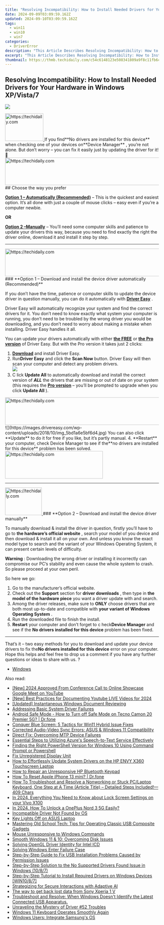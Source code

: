 ```yaml
---
title: "Resolving Incompatibility: How to Install Needed Drivers for Your Hardware in Windows XP/Vista/7"
date: 2024-09-09T03:09:59.162Z
updated: 2024-09-10T03:09:59.162Z
tags:
  - win11
  - win10
  - win7
categories:
  - DriverError
description: "This Article Describes Resolving Incompatibility: How to Install Needed Drivers for Your Hardware in Windows XP/Vista/7"
excerpt: "This Article Describes Resolving Incompatibility: How to Install Needed Drivers for Your Hardware in Windows XP/Vista/7"
thumbnail: https://thmb.techidaily.com/c54c6148123e508341809a9f8c11fb6ca2958cb786ab2471b34202053c6a9248.jpg
---
```


## Resolving Incompatibility: How to Install Needed Drivers for Your Hardware in Windows XP/Vista/7

![](https://images.drivereasy.com/wp-content/uploads/2018/10/img_5bd1a2a4933cb.jpg)

<!-- affiliate ads begin -->
<a href="https://25home.pxf.io/c/5597632/2123468/16836" target="_top" id="2123468">
  <img src="//a.impactradius-go.com/display-ad/16836-2123468" border="0" alt="https://techidaily.com" width="125" height="90"/>
</a>
<img height="0" width="0" src="https://25home.pxf.io/i/5597632/2123468/16836" style="position:absolute;visibility:hidden;" border="0" />
<!-- affiliate ads end -->
 If you find**No drivers are installed for this device** when checking one of your devices on**Device Manager** , you’re not alone. But don’t worry – you can fix it easily just by updating the driver for it! 🙂

<!-- affiliate ads begin -->
<a href="https://ephamedtechinc.pxf.io/c/5597632/2137205/26400" target="_top" id="2137205">
  <img src="//a.impactradius-go.com/display-ad/26400-2137205" border="0" alt="https://techidaily.com" width="728" height="90"/>
</a>
<img height="0" width="0" src="https://ephamedtechinc.pxf.io/i/5597632/2137205/26400" style="position:absolute;visibility:hidden;" border="0" />
<!-- affiliate ads end -->
## Choose the way you prefer

**[Option 1 – Automatically (Recommended)](#O1)**  – This is the quickest and easiest option. It’s all done with just a couple of mouse clicks – easy even if you’re a computer newbie.

**OR**

**[Option 2 –Manually](https://cowinaudio.pxf.io/pyx40e)**  – You’ll need some computer skills and patience to update your drivers this way, because you need to find exactly the right the driver online, download it and install it step by step.

---

<!-- affiliate ads begin -->
<a href="https://review-au.sjv.io/c/5597632/2135316/14409" target="_top" id="2135316">
  <img src="//a.impactradius-go.com/display-ad/14409-2135316" border="0" alt="https://techidaily.com" width="728" height="90"/>
</a>
<img height="0" width="0" src="https://review-au.sjv.io/i/5597632/2135316/14409" style="position:absolute;visibility:hidden;" border="0" />
<!-- affiliate ads end -->
### **Option 1 – Download and install the device driver  automatically (Recommended)**

 If you don’t have the time, patience or computer skills to update the device  driver in question manually, you can do it automatically with **[Driver Easy](https://tools.techidaily.com/drivereasy/download/)**  .

 Driver Easy will automatically recognize your system and find the correct drivers for it. You don’t need to know exactly what system your computer is running, you don’t need to be troubled by the wrong driver you would be downloading, and you don’t need to worry about making a mistake when installing. Driver Easy handles it all.

 You can update your drivers automatically with either [**the FREE**](https://tools.techidaily.com/drivereasy/download/) or **[the Pro version](https://tools.techidaily.com/drivereasy/download/)**  of Driver Easy. But with the Pro version it takes just 2 clicks:

1. **[Download](https://tools.techidaily.com/drivereasy/download/)**  and install Driver Easy.
2. Run**Driver Easy** and click the **Scan Now** button. Driver Easy will then scan your computer and detect any problem drivers.  
![](https://images.drivereasy.com/wp-content/uploads/2018/10/img_5bd1a6cb5f5ff.jpg)
3. C  lick **Update All** to automatically download and install the correct version of **_ALL_**  the drivers that are missing or out of date on your system (this requires the **[Pro version](https://tools.techidaily.com/drivereasy/download/)**   – you’ll be prompted to upgrade when you click **Update All** ).  
<!-- affiliate ads begin -->
<a href="https://ephamedtechinc.pxf.io/c/5597632/2135475/26400" target="_top" id="2135475">
  <img src="//a.impactradius-go.com/display-ad/26400-2135475" border="0" alt="https://techidaily.com" width="728" height="90"/>
</a>
<img height="0" width="0" src="https://ephamedtechinc.pxf.io/i/5597632/2135475/26400" style="position:absolute;visibility:hidden;" border="0" />
<!-- affiliate ads end -->
![](https://images.drivereasy.com/wp-content/uploads/2018/10/img_5bd1a6e5bf6d4.jpg) You can also click **Update**   to do it for free if you like, but it’s partly manual.
4. **Restart**   your computer, check Device Manager to see if the**no drivers are installed for this device** problem has been solved.
<!-- affiliate ads begin -->
<a href="https://bluettius.sjv.io/c/5597632/2139117/17108" target="_top" id="2139117">
  <img src="//a.impactradius-go.com/display-ad/17108-2139117" border="0" alt="https://techidaily.com" width="320" height="90"/>
</a>
<img height="0" width="0" src="https://bluettius.sjv.io/i/5597632/2139117/17108" style="position:absolute;visibility:hidden;" border="0" />
<!-- affiliate ads end -->

---

<!-- affiliate ads begin -->
<a href="https://aligracehair.sjv.io/c/5597632/2135407/19272" target="_top" id="2135407">
  <img src="//a.impactradius-go.com/display-ad/19272-2135407" border="0" alt="https://techidaily.com" width="120" height="90"/>
</a>
<img height="0" width="0" src="https://aligracehair.sjv.io/i/5597632/2135407/19272" style="position:absolute;visibility:hidden;" border="0" />
<!-- affiliate ads end -->
### **Option 2 – Download and install the device driver  manually**

 To manually download & install the driver in question, firstly you’ll have to go to   **the hardware’s official website** , search your model of you device and then download & install it all on your own. And unless you know the exact model type to search and the variant of your Windows Operating System, it can present certain levels of difficulty.

**Warning** : Downloading the wrong driver or installing it incorrectly can compromise our PC’s stability and even cause the whole system to crash. So please proceed at your own peril.

So here we go:

1. Go to the manufacturer’s official website.
2. Check out the **Support**   section for **driver downloads** , then type in **the model of the hardware piece**   you want a driver update with and search.
3. Among the driver releases, make sure to **ONLY**   choose drivers that are both most up-to-date and compatible with **your variant of Windows Operating System** .
4. Run the downloaded file to finish the install.
5. **Restart**   your computer and don’t forget to c heck**Device Manager** and see if the **No drivers installed for this device** problem has been fixed.

---

 That’s it – two easy methods for you to download and update your device  drivers to fix the**No drivers installed for this device**  error on your computer. Hope this helps and feel free to drop us a comment if you have any further questions or ideas to share with us. ?

* [Windows](https://tools.techidaily.com/drivereasy/download/)

<ins class="adsbygoogle"
     style="display:block"
     data-ad-format="autorelaxed"
     data-ad-client="ca-pub-7571918770474297"
     data-ad-slot="1223367746"></ins>



<ins class="adsbygoogle"
     style="display:block"
     data-ad-client="ca-pub-7571918770474297"
     data-ad-slot="8358498916"
     data-ad-format="auto"
     data-full-width-responsive="true"></ins>

<span class="atpl-alsoreadstyle">Also read:</span>
<div><ul>
<li><a href="https://eaxpv-info.techidaily.com/new-2024-approved-from-conference-call-to-online-showcase-google-meet-on-youtube/"><u>[New] 2024 Approved  From Conference Call to Online Showcase  Google Meet on YouTube</u></a></li>
<li><a href="https://remote-screen-capture.techidaily.com/new-best-practices-for-documenting-youtube-live-videos-for-2024/"><u>[New] Best Practices for Documenting Youtube LIVE Videos for 2024</u></a></li>
<li><a href="https://extra-guidance.techidaily.com/updated-instantaneous-windows-document-reviewing/"><u>[Updated] Instantaneous Windows Document Reviewing</u></a></li>
<li><a href="https://driver-error.techidaily.com/addressing-basic-system-driver-failures/"><u>Addressing Basic System Driver Failures</u></a></li>
<li><a href="https://howto.techidaily.com/android-safe-mode-how-to-turn-off-safe-mode-on-tecno-camon-20-premier-5g-drfone-by-drfone-fix-android-problems-fix-android-problems/"><u>Android Safe Mode - How to Turn off Safe Mode on Tecno Camon 20 Premier 5G? | Dr.fone</u></a></li>
<li><a href="https://windows11.techidaily.com/conquer-blue-screen-5-tactics-for-win11-hybrid-issue-fixes/"><u>Conquer Blue Screen: 5 Tactics for Win11 Hybrid Issue Fixes</u></a></li>
<li><a href="https://driver-error.techidaily.com/corrected-audio-video-sync-errors-asus-and-windows-11-compatibility/"><u>Corrected Audio-Video Sync Errors: ASUS & Windows 11 Compatibility</u></a></li>
<li><a href="https://driver-error.techidaily.com/direct-fix-overcoming-mtp-device-failures/"><u>Direct Fix: Overcoming MTP Device Failures</u></a></li>
<li><a href="https://fox-links.techidaily.com/essential-steps-to-utilizing-azures-speech-to-text-service-effectively/"><u>Essential Steps to Utilizing Azure's Speech-to-Text Service Effectively</u></a></li>
<li><a href="https://win-forum.techidaily.com/finding-the-right-powershell-version-for-windows-10-using-command-prompt-or-powershell/"><u>Finding the Right PowerShell Version for Windows 10 Using Command Prompt or Powershell</u></a></li>
<li><a href="https://network-issues.techidaily.com/fix-unregistered-display-unit/"><u>Fix Unregistered Display Unit</u></a></li>
<li><a href="https://driver-error.techidaily.com/how-to-effortlessly-update-system-drivers-on-the-hp-envy-x360-touchscreen-laptop/"><u>How to Effortlessly Update System Drivers on the HP ENVY X360 Touchscreen Laptop</u></a></li>
<li><a href="https://driver-error.techidaily.com/how-to-repair-an-unresponsive-hp-bluetooth-keypad/"><u>How to Repair an Unresponsive HP Bluetooth Keypad</u></a></li>
<li><a href="https://techidaily.com/how-to-reset-apple-iphone-13-mini-drfone-by-drfone-ios-system-repair-ios-system-repair/"><u>How To Reset Apple iPhone 13 mini? | Dr.fone</u></a></li>
<li><a href="https://driver-error.techidaily.com/how-to-troubleshoot-and-resolve-a-nonworking-or-stuck-pclaptop-keyboard-one-step-at-a-time-article-title-detailed-steps-included409-chars/"><u>How To Troubleshoot and Resolve a Nonworking or Stuck PC/Laptop Keyboard, One Step at A Time (Article Title) – Detailed Steps Included!—409 Chars</u></a></li>
<li><a href="https://android-unlock.techidaily.com/in-2024-everything-you-need-to-know-about-lock-screen-settings-on-your-vivo-x100-by-drfone-android/"><u>In 2024, Everything You Need to Know about Lock Screen Settings on your Vivo X100</u></a></li>
<li><a href="https://easy-unlock-android.techidaily.com/in-2024-how-to-unlock-a-oneplus-nord-3-5g-easily-by-drfone-android/"><u>In 2024, How To Unlock a OnePlus Nord 3 5G Easily?</u></a></li>
<li><a href="https://driver-error.techidaily.com/incompatible-driver-not-found-by-os/"><u>Incompatible Driver Not Found by OS</u></a></li>
<li><a href="https://driver-error.techidaily.com/key-lights-off-on-asus-laptop/"><u>Key Lights Off on ASUS Laptop</u></a></li>
<li><a href="https://driver-error.techidaily.com/mastering-old-school-tech-tips-for-operating-classic-usb-composite-gadgets/"><u>Mastering Old School Tech: Tips for Operating Classic USB Composite Gadgets</u></a></li>
<li><a href="https://driver-error.techidaily.com/mouse-unresponsive-to-windows-commands/"><u>Mouse Unresponsive to Windows Commands</u></a></li>
<li><a href="https://driver-error.techidaily.com/smooth-windows-11-and-10-overcoming-disk-issues/"><u>Smooth Windows 11 & 10: Overcoming Disk Issues</u></a></li>
<li><a href="https://driver-error.techidaily.com/solving-opengl-driver-identity-for-intel-icd/"><u>Solving OpenGL Driver Identity for Intel ICD</u></a></li>
<li><a href="https://driver-error.techidaily.com/solving-windows-enter-failure-case/"><u>Solving Windows Enter Failure Case</u></a></li>
<li><a href="https://driver-error.techidaily.com/step-by-step-guide-to-fix-usb-installation-problems-caused-by-permission-issues/"><u>Step-by-Step Guide to Fix USB Installation Problems Caused by Permission Issues</u></a></li>
<li><a href="https://driver-error.techidaily.com/step-by-step-solution-to-the-no-supported-drivers-found-issue-in-windows-1087/"><u>Step-by-Step Solution to the No Supported Drivers Found Issue in Windows (10/8/7)</u></a></li>
<li><a href="https://driver-error.techidaily.com/step-by-step-tutorial-to-install-required-drivers-on-windows-devices-win1087/"><u>Step-by-Step Tutorial to Install Required Drivers on Windows Devices [WIN10/8/7]</u></a></li>
<li><a href="https://tech-hub.techidaily.com/strategizing-for-secure-interactions-with-adaptive-ai/"><u>Strategizing for Secure Interactions with Adaptive AI</u></a></li>
<li><a href="https://techidaily.com/the-way-to-get-back-lost-data-from-sony-xperia-1-v-by-fonelab-android-recover-data/"><u>The way to get back lost data from Sony Xperia 1 V</u></a></li>
<li><a href="https://driver-error.techidaily.com/troubleshoot-and-resolve-when-windows-doesnt-identify-the-latest-connected-usb-apparatus/"><u>Troubleshoot and Resolve: When Windows Doesn't Identify the Latest Connected USB Apparatus.</u></a></li>
<li><a href="https://driver-error.techidaily.com/unraveling-the-mystery-of-driver-52-troubles/"><u>Unraveling the Mystery of Driver #52 Troubles</u></a></li>
<li><a href="https://driver-error.techidaily.com/windows-11-keyboard-operates-smoothly-again/"><u>Windows 11 Keyboard Operates Smoothly Again</u></a></li>
<li><a href="https://driver-error.techidaily.com/windows-users-integrate-samsungs-os/"><u>Windows Users: Integrate Samsung's OS</u></a></li>
</ul></div>
